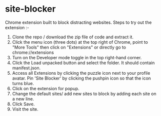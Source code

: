 # site-blocker
Chrome extension built to block distracting websites. Steps to try out the extension :-

1. Clone the repo / download the zip file of code and extract it. 
2. Click the menu icon (three dots) at the top right of Chrome, point to "More Tools" then click on "Extensions" or directly go to chrome://extensions
3. Turn on the Developer mode toggle in the top right-hand corner.
4. Click the Load unpacked button and select the folder. It should contain manifest.json. 
5. Access all Extensions by clicking the puzzle icon next to your profile avatar. Pin 'Site Blocker' by clicking the pushpin icon so that the icon turns blue.
6. Click on the extension for popup.
7. Change the default sites/ add new sites to block by adding each site on a new line. 
8. Click Save.
9. Visit the site. 
